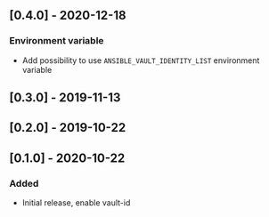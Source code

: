 ## [0.4.0] - 2020-12-18
### Environment variable
- Add possibility to use `ANSIBLE_VAULT_IDENTITY_LIST` environment variable
## [0.3.0] - 2019-11-13
## [0.2.0] - 2019-10-22
## [0.1.0] - 2020-10-22
### Added
- Initial release, enable vault-id
